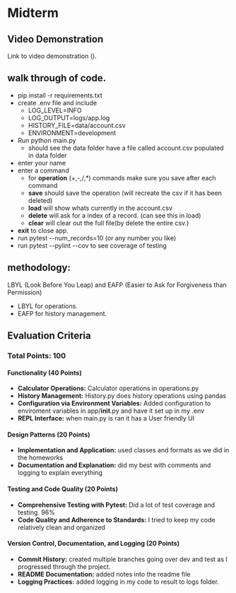 # Midterm 

## Video Demonstration
Link to video demonstration ().

## walk through of code.
- pip install -r requirements.txt
- create .env file and include 
    - LOG_LEVEL=INFO
    - LOG_OUTPUT=logs/app.log
    - HISTORY_FILE=data/account.csv
    - ENVIRONMENT=development
- Run python main.py
    - should see the data folder have a file called account.csv populated in data folder
- enter your name 
- enter a command 
    - for **operation** (+,-,/,*) commands make sure you save after each command
    - **save** should save the operation (will recreate the csv if it has been deleted)
    - **load** will show whats currently in the account.csv
    - **delete** will ask for a index of a record. (can see this in load)
    - **clear** will clear out the full file(by delete the entire csv.)
- **exit** to close app.
- run pytest --num_records=10 (or any number you like)
- run pytest --pylint --cov to see coverage of testing


## methodology:

LBYL (Look Before You Leap) and EAFP (Easier to Ask for Forgiveness than Permission)

- LBYL for operations.
- EAFP for history management.



## Evaluation Criteria

### Total Points: 100

#### Functionality (40 Points)

- **Calculator Operations:** Calculator operations in operations.py
- **History Management:** History.py does history operations using pandas
- **Configuration via Environment Variables:** Added configuration to enviroment variables in app/__init__.py and have it set up in my .env 
- **REPL Interface:** when main.py is ran it has a User friendly UI

#### Design Patterns (20 Points)

- **Implementation and Application:** used classes and formats as we did in the homeworks 
- **Documentation and Explanation:** did my best with comments and logging to explain everything

#### Testing and Code Quality (20 Points)

- **Comprehensive Testing with Pytest:** Did a lot of test coverage and testing. 96%
- **Code Quality and Adherence to Standards:** I tried to keep my code relatively clean and organized

#### Version Control, Documentation, and Logging (20 Points)

- **Commit History:** created multiple branches going over dev and test as I progressed through the project.
- **README Documentation:** added notes into the readme file
- **Logging Practices:** added logging in my code to result to logs folder. 


